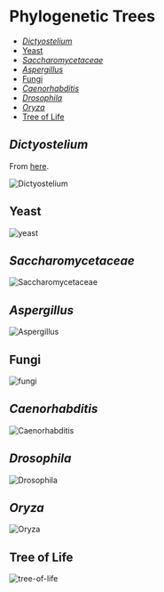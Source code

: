 # Phylogenetic Trees

[TOC]: # " "
- [*Dictyostelium*](#dictyostelium)
- [Yeast](#yeast)
- [*Saccharomycetaceae*](#saccharomycetaceae)
- [*Aspergillus*](#aspergillus)
- [Fungi](#fungi)
- [*Caenorhabditis*](#caenorhabditis)
- [*Drosophila*](#drosophila)
- [*Oryza*](#oryza)
- [Tree of Life](#tree-of-life)


## *Dictyostelium*

From [here](http://dev.biologists.org/content/138/3/387).

![Dictyostelium](images/Dictyostelium.jpeg)

## Yeast

![yeast](images/yeast.png)

## *Saccharomycetaceae*


![Saccharomycetaceae](images/Saccharomycetaceae.png)


## *Aspergillus*

![Aspergillus](images/Aspergillus.png)

## Fungi

![fungi](images/fungi.png)

## *Caenorhabditis*

![Caenorhabditis](images/Caenorhabditis.jpeg)

## *Drosophila*

![Drosophila](images/Drosophila.png)

## *Oryza*

![Oryza](images/Oryza.png)


## Tree of Life

![tree-of-life](images/tree-of-life.png)
